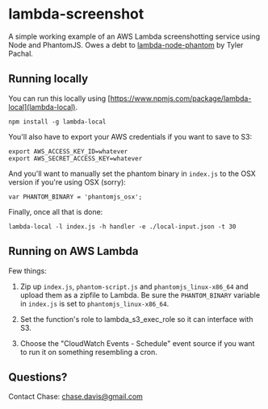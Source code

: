 lambda-screenshot
=================

A simple working example of an AWS Lambda screenshotting service using Node and PhantomJS. Owes a debt to [lambda-node-phantom](https://github.com/TylerPachal/lambda-node-phantom) by Tyler Pachal.

Running locally
---------------

You can run this locally using [https://www.npmjs.com/package/lambda-local](lambda-local).

```
npm install -g lambda-local
```

You'll also have to export your AWS credentials if you want to save to S3:

```
export AWS_ACCESS_KEY_ID=whatever
export AWS_SECRET_ACCESS_KEY=whatever
```

And you'll want to manually set the phantom binary in `index.js` to the OSX version if you're using OSX (sorry):

```
var PHANTOM_BINARY = 'phantomjs_osx';
```

Finally, once all that is done:

```
lambda-local -l index.js -h handler -e ./local-input.json -t 30
```

Running on AWS Lambda
---------------------

Few things:

1. Zip up `index.js`, `phantom-script.js` and `phantomjs_linux-x86_64` and upload them as a zipfile to Lambda. Be sure the `PHANTOM_BINARY` variable in `index.js` is set to `phantomjs_linux-x86_64`.

2. Set the function's role to lambda_s3_exec_role so it can interface with S3.

3. Choose the "CloudWatch Events - Schedule" event source if you want to run it on something resembling a cron.

Questions?
----------

Contact Chase: chase.davis@gmail.com
